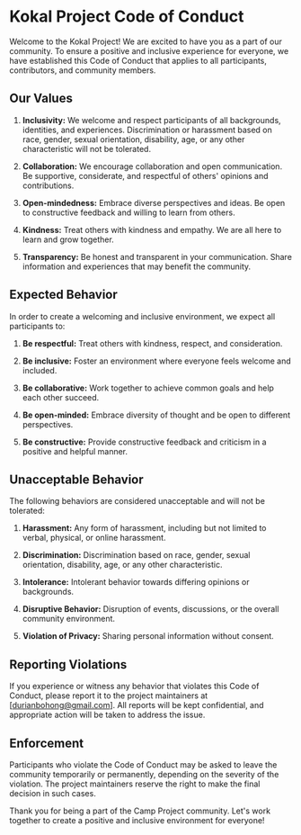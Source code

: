 # Kokal Project Code of Conduct

Welcome to the Kokal Project! We are excited to have you as a part of our community. To ensure a positive and inclusive experience for everyone, we have established this Code of Conduct that applies to all participants, contributors, and community members.

## Our Values

1. **Inclusivity:** We welcome and respect participants of all backgrounds, identities, and experiences. Discrimination or harassment based on race, gender, sexual orientation, disability, age, or any other characteristic will not be tolerated.

2. **Collaboration:** We encourage collaboration and open communication. Be supportive, considerate, and respectful of others' opinions and contributions.

3. **Open-mindedness:** Embrace diverse perspectives and ideas. Be open to constructive feedback and willing to learn from others.

4. **Kindness:** Treat others with kindness and empathy. We are all here to learn and grow together.

5. **Transparency:** Be honest and transparent in your communication. Share information and experiences that may benefit the community.

## Expected Behavior

In order to create a welcoming and inclusive environment, we expect all participants to:

1. **Be respectful:** Treat others with kindness, respect, and consideration.

2. **Be inclusive:** Foster an environment where everyone feels welcome and included.

3. **Be collaborative:** Work together to achieve common goals and help each other succeed.

4. **Be open-minded:** Embrace diversity of thought and be open to different perspectives.

5. **Be constructive:** Provide constructive feedback and criticism in a positive and helpful manner.

## Unacceptable Behavior

The following behaviors are considered unacceptable and will not be tolerated:

1. **Harassment:** Any form of harassment, including but not limited to verbal, physical, or online harassment.

2. **Discrimination:** Discrimination based on race, gender, sexual orientation, disability, age, or any other characteristic.

3. **Intolerance:** Intolerant behavior towards differing opinions or backgrounds.

4. **Disruptive Behavior:** Disruption of events, discussions, or the overall community environment.

5. **Violation of Privacy:** Sharing personal information without consent.

## Reporting Violations

If you experience or witness any behavior that violates this Code of Conduct, please report it to the project maintainers at [durianbohong@gmail.com]. All reports will be kept confidential, and appropriate action will be taken to address the issue.

## Enforcement

Participants who violate the Code of Conduct may be asked to leave the community temporarily or permanently, depending on the severity of the violation. The project maintainers reserve the right to make the final decision in such cases.

Thank you for being a part of the Camp Project community. Let's work together to create a positive and inclusive environment for everyone!
